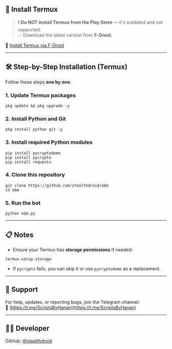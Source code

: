 ## 📲 Install Termux

> ❗ **Do NOT install Termux from the Play Store** — it's outdated and not supported.  
✅ Download the latest version from **F-Droid**:

🔗 [Install Termux via F-Droid](https://f-droid.org/en/packages/com.termux/)

---

## 🛠 Step-by-Step Installation (Termux)

Follow these steps **one by one**:

### 1. Update Termux packages
```
pkg update && pkg upgrade -y
```

### 2. Install Python and Git
```
pkg install python git -y
```

### 3. Install required Python modules
```
pip install pycryptodome
pip install pycrypto
pip install requests
```

### 4. Clone this repository
```
git clone https://github.com/stealthdroid/ebm
cd ebm
```

### 5. Run the bot
```
python ebm.py
```

---

## 📋 Notes

- Ensure your Termux has **storage permissions** if needed:
```
termux-setup-storage
```

- If `pycrypto` fails, you can skip it or use `pycryptodome` as a replacement.

---

## 💬 Support

For help, updates, or reporting bugs, join the Telegram channel:  
🔗 [https://t.me/ScriptsByHanan](https://t.me/ScriptsByHanan)

---

## 🧑‍💻 Developer

GitHub: [@stealthdroid](https://github.com/stealthdroid)

